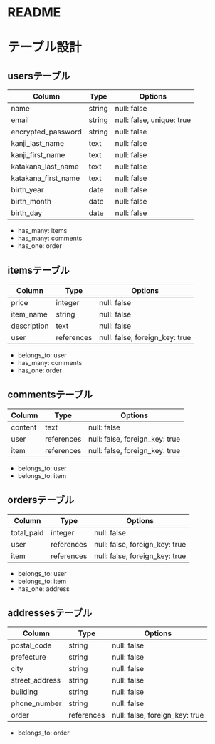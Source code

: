 # README

# テーブル設計

## usersテーブル
| Column              | Type   | Options                   |
| ------------------- | ------ | ------------------------- |
| name                | string | null: false               |
| email               | string | null: false, unique: true |
| encrypted_password  | string | null: false               |
| kanji_last_name     | text   | null: false               |
| kanji_first_name    | text   | null: false               |
| katakana_last_name  | text   | null: false               |
| katakana_first_name | text   | null: false               |
| birth_year          | date   | null: false               |
| birth_month         | date   | null: false               |
| birth_day           | date   | null: false               |

- has_many: items
- has_many: comments
- has_one: order

## itemsテーブル
| Column      | Type       | Options                        |
| ----------- | ---------- | ------------------------------ |
| price       | integer    | null: false                    |
| item_name   | string       | null: false                    |
| description | text       | null: false                    |
| user        | references | null: false, foreign_key: true |

- belongs_to: user
- has_many: comments
- has_one: order

## commentsテーブル
| Column  | Type       | Options                        |
| ------- | ---------- | ------------------------------ |
| content | text       | null: false                    |
| user    | references | null: false, foreign_key: true |
| item    | references | null: false, foreign_key: true |

- belongs_to: user
- belongs_to: item

## ordersテーブル
| Column         | Type       | Options                        |
| -------------- | ---------- | ------------------------------ |
| total_paid     | integer    | null: false                    |
| user           | references | null: false, foreign_key: true |
| item           | references | null: false, foreign_key: true |

- belongs_to: user
- belongs_to: item
- has_one: address

## addressesテーブル
| Column         | Type       | Options                        |
| -------------- | ---------- | ------------------------------ |
| postal_code    | string     | null: false                    |
| prefecture     | string     | null: false                    |
| city           | string     | null: false                    |
| street_address | string     | null: false                    |
| building       | string     | null: false                    |
| phone_number   | string     | null: false                    |
| order          | references | null: false, foreign_key: true |

- belongs_to: order